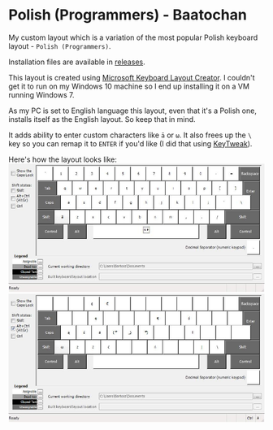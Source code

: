 # Polish (Programmers) - Baatochan
My custom layout which is a variation of the most popular Polish keyboard layout - `Polish (Programmers)`.

Installation files are available in [releases](https://github.com/baatochan/WindowsKeyboardLayouts/releases).

This layout is created using [Microsoft Keyboard Layout Creator](https://www.microsoft.com/en-us/download/details.aspx?id=22339). I couldn't get it to run on my Windows 10 machine so I end up installing it on a VM running Windows 7.

As my PC is set to English language this layout, even that it's a Polish one, installs itself as the English layout. So keep that in mind.

It adds ability to enter custom characters like `ā` or `ω`. It also frees up the `\` key so you can remap it to `ENTER` if you'd like (I did that using [KeyTweak](https://lifehacker.com/5883003/the-best-key-remapper-for-windows)).

Here's how the layout looks like:
![Stock layout](layout.jpg)
![AltGr layout](layoutAltGr.jpg)
